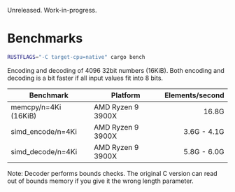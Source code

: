 Unreleased. Work-in-progress.


# Benchmarks

```sh
RUSTFLAGS="-C target-cpu=native" cargo bench
```

Encoding and decoding of 4096 32bit numbers (16KiB). Both encoding and decoding
is a bit faster if all input values fit into 8 bits.

| Benchmark            | Platform          | Elements/second |
|----------------------|-------------------|----------------:|
| memcpy/n=4Ki (16KiB) | AMD Ryzen 9 3900X |           16.8G |
| simd_encode/n=4Ki    | AMD Ryzen 9 3900X |     3.6G - 4.1G |
| simd_decode/n=4Ki    | AMD Ryzen 9 3900X |     5.8G - 6.0G |

Note: Decoder performs bounds checks. The original C version can read out of
bounds memory if you give it the wrong length parameter.

